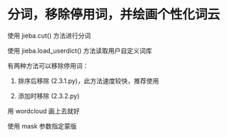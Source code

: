 # 分词，移除停用词，并绘画个性化词云

使用 jieba.cut() 方法进行分词

使用 jieba.load_userdict() 方法读取用户自定义词库

有两种方法可以移除停用词：

1. 排序后移除 (2.3.1.py)，此方法速度较快，推荐使用

2. 添加时移除 (2.3.2.py)

用 wordcloud 画上去就好

使用 mask 参数指定蒙版


